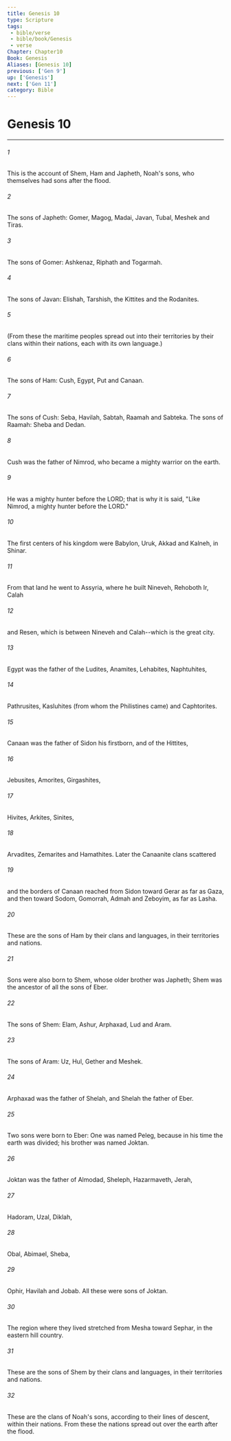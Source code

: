 ```yaml
---
title: Genesis 10
type: Scripture
tags:
 - bible/verse
 - bible/book/Genesis
 - verse
Chapter: Chapter10
Book: Genesis
Aliases: [Genesis 10]
previous: ['Gen 9']
up: ['Genesis']
next: ['Gen 11']
category: Bible
---
```

# Genesis 10

***


###### 1 
This is the account of Shem, Ham and Japheth, Noah's sons, who themselves had sons after the flood. 

###### 2 
The sons of Japheth: Gomer, Magog, Madai, Javan, Tubal, Meshek and Tiras. 

###### 3 
The sons of Gomer: Ashkenaz, Riphath and Togarmah. 

###### 4 
The sons of Javan: Elishah, Tarshish, the Kittites and the Rodanites. 

###### 5 
(From these the maritime peoples spread out into their territories by their clans within their nations, each with its own language.) 

###### 6 
The sons of Ham: Cush, Egypt, Put and Canaan. 

###### 7 
The sons of Cush: Seba, Havilah, Sabtah, Raamah and Sabteka. The sons of Raamah: Sheba and Dedan. 

###### 8 
Cush was the father of Nimrod, who became a mighty warrior on the earth. 

###### 9 
He was a mighty hunter before the LORD; that is why it is said, "Like Nimrod, a mighty hunter before the LORD." 

###### 10 
The first centers of his kingdom were Babylon, Uruk, Akkad and Kalneh, in Shinar. 

###### 11 
From that land he went to Assyria, where he built Nineveh, Rehoboth Ir, Calah 

###### 12 
and Resen, which is between Nineveh and Calah--which is the great city. 

###### 13 
Egypt was the father of the Ludites, Anamites, Lehabites, Naphtuhites, 

###### 14 
Pathrusites, Kasluhites (from whom the Philistines came) and Caphtorites. 

###### 15 
Canaan was the father of Sidon his firstborn, and of the Hittites, 

###### 16 
Jebusites, Amorites, Girgashites, 

###### 17 
Hivites, Arkites, Sinites, 

###### 18 
Arvadites, Zemarites and Hamathites. Later the Canaanite clans scattered 

###### 19 
and the borders of Canaan reached from Sidon toward Gerar as far as Gaza, and then toward Sodom, Gomorrah, Admah and Zeboyim, as far as Lasha. 

###### 20 
These are the sons of Ham by their clans and languages, in their territories and nations. 

###### 21 
Sons were also born to Shem, whose older brother was Japheth; Shem was the ancestor of all the sons of Eber. 

###### 22 
The sons of Shem: Elam, Ashur, Arphaxad, Lud and Aram. 

###### 23 
The sons of Aram: Uz, Hul, Gether and Meshek. 

###### 24 
Arphaxad was the father of Shelah, and Shelah the father of Eber. 

###### 25 
Two sons were born to Eber: One was named Peleg, because in his time the earth was divided; his brother was named Joktan. 

###### 26 
Joktan was the father of Almodad, Sheleph, Hazarmaveth, Jerah, 

###### 27 
Hadoram, Uzal, Diklah, 

###### 28 
Obal, Abimael, Sheba, 

###### 29 
Ophir, Havilah and Jobab. All these were sons of Joktan. 

###### 30 
The region where they lived stretched from Mesha toward Sephar, in the eastern hill country. 

###### 31 
These are the sons of Shem by their clans and languages, in their territories and nations. 

###### 32 
These are the clans of Noah's sons, according to their lines of descent, within their nations. From these the nations spread out over the earth after the flood. 
